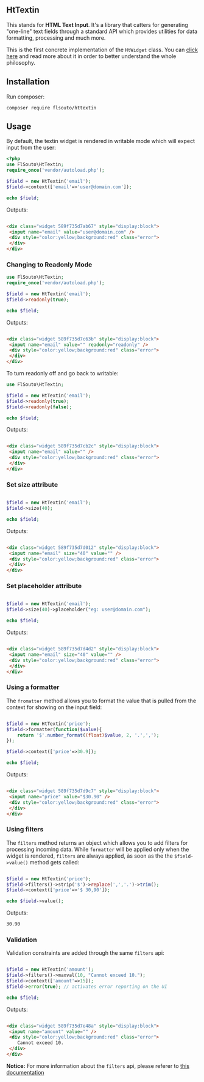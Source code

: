 ## HtTextin

This stands for **HTML Text Input**. It's a library that catters for generating "one-line" text fields through a standard API which provides utilities for data formatting, processing and much more.

This is the first concrete implementation of the `HtWidget` class. You can [click here](https://github.com/flsouto/htwidget) and read more about it in order to better understand the whole philosophy.

## Installation

Run composer:
```
composer require flsouto/httextin
```



## Usage
By default, the textin widget is rendered in writable mode which will expect input from the user:

```php
<?php
use FlSouto\HtTextin;
require_once('vendor/autoload.php');

$field = new HtTextin('email');
$field->context(['email'=>'user@domain.com']);

echo $field;
```

Outputs:

```html

<div class="widget 589f735d7ab67" style="display:block">
 <input name="email" value="user@domain.com" />
 <div style="color:yellow;background:red" class="error">
 </div>
</div>

```

### Changing to Readonly Mode

```php
use FlSouto\HtTextin;
require_once('vendor/autoload.php');

$field = new HtTextin('email');
$field->readonly(true);

echo $field;
```

Outputs:

```html

<div class="widget 589f735d7c63b" style="display:block">
 <input name="email" value="" readonly="readonly" />
 <div style="color:yellow;background:red" class="error">
 </div>
</div>

```


To turn readonly off and go back to writable:

```php
use FlSouto\HtTextin;

$field = new HtTextin('email');
$field->readonly(true);
$field->readonly(false);

echo $field;
```

Outputs:

```html

<div class="widget 589f735d7cb2c" style="display:block">
 <input name="email" value="" />
 <div style="color:yellow;background:red" class="error">
 </div>
</div>

```

### Set size attribute

```php

$field = new HtTextin('email');
$field->size(40);

echo $field;
```

Outputs:

```html

<div class="widget 589f735d7d012" style="display:block">
 <input name="email" size="40" value="" />
 <div style="color:yellow;background:red" class="error">
 </div>
</div>

```

### Set placeholder attribute

```php

$field = new HtTextin('email');
$field->size(40)->placeholder("eg: user@domain.com");

echo $field;
```

Outputs:

```html

<div class="widget 589f735d7d4d2" style="display:block">
 <input name="email" size="40" value="" />
 <div style="color:yellow;background:red" class="error">
 </div>
</div>

```

### Using a formatter
The `fromatter` method allows you to format the value that is pulled from the context for showing on the input field:

```php

$field = new HtTextin('price');
$field->formatter(function($value){
	return '$'.number_format((float)$value, 2, '.',',');
});

$field->context(['price'=>30.9]);

echo $field;
```

Outputs:

```html

<div class="widget 589f735d7d9c7" style="display:block">
 <input name="price" value="$30.90" />
 <div style="color:yellow;background:red" class="error">
 </div>
</div>

```

### Using filters
The `filters` method returns an object which allows you to add filters for processing incoming data.
While `formatter` will be applied only when the widget is rendered, `filters` are always applied, às soon as the 
the `$field->value()` method gets called: 

```php

$field = new HtTextin('price');
$field->filters()->strip('$')->replace(',','.')->trim();
$field->context(['price'=>'$ 30,90']);

echo $field->value();
```

Outputs:

```html
30.90
```

### Validation
Validation constraints are added through the same `filters` api:

```php

$field = new HtTextin('amount');
$field->filters()->maxval(10, "Cannot exceed 10.");
$field->context(['amount'=>15]);
$field->error(true); // activates error reporting on the UI

echo $field;
```

Outputs:

```html

<div class="widget 589f735d7e48a" style="display:block">
 <input name="amount" value="" />
 <div style="color:yellow;background:red" class="error">
    Cannot exceed 10.
 </div>
</div>

```

**Notice:** For more information about the `filters` api, please referer to [this documentation](https://github.com/flsouto/param/#paramfilters)
